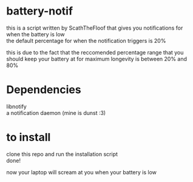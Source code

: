 # battery-notif

this is a script written by ScathTheFloof that gives you notifications for when the battery is low \
the default percentage for when the notification triggers is 20% 

this is due to the fact that the reccomended percentage range that you should keep your battery at for maximum longevity is between 20% and 80%


# Dependencies
libnotify \
a notification daemon (mine is dunst :3)

# to install
clone this repo and run the installation script \
done! 

now your laptop will scream at you when your battery is low

